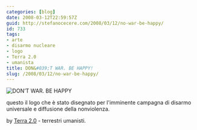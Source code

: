 ```yaml
---
categories: [blog]
date: 2008-03-12T22:59:57Z
guid: http://stefanocecere.com/2008/03/12/no-war-be-happy/
id: 733
tags:
- arte
- disarmo nucleare
- logo
- Terra 2.0
- umanista
title: DON&#039;T WAR. BE HAPPY!
slug: /2008/03/12/no-war-be-happy/
---
```


![DON’T WAR. BE HAPPY](http://stefanocecere.com/wp-content/uploads/sites/3/2008/03/dont-war-be-happy_500.png)

questo il logo che è stato disegnato per l'imminente campagna di disarmo universale e diffusione della nonviolenza.
  
by [Terra 2.0](http://www.terra2.tv) - terrestri umanisti.